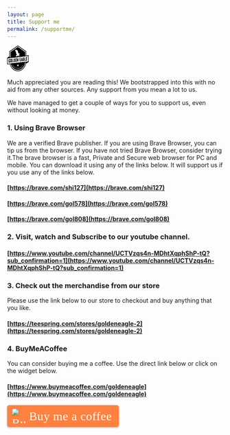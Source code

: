```yaml
---
layout: page
title: Support me
permalink: /supportme/
---
```


<img src="/images/logo.jpg" alt="the golden eagle" width="50" height="60">

Much appreciated you are reading this!
We bootstrapped into this with no aid from any other sources. Any support from you mean a lot to us.

We have managed to get a couple of ways for you to support us, even without looking at money.

### 1. Using Brave Browser

We are a verified Brave publisher. If you are using Brave Browser, you can tip us from the browser.
If you have not tried Brave Browser, consider trying it.The brave browser is a fast, Private and Secure web browser for PC and mobile.
You can download it using any of the links below. It will support us if you use any of the links below.

#### [https://brave.com/shi127](https://brave.com/shi127)
#### [https://brave.com/gol578](https://brave.com/gol578)
#### [https://brave.com/gol808](https://brave.com/gol808)

### 2. Visit, watch and Subscribe to our youtube channel.
#### [https://www.youtube.com/channel/UCTVzqs4n-MDhtXqphShP-tQ?sub_confirmation=1](https://www.youtube.com/channel/UCTVzqs4n-MDhtXqphShP-tQ?sub_confirmation=1)

### 3. Check out the merchandise from our store
Please use the link below to our store to checkout and buy anything that you like.
#### [https://teespring.com/stores/goldeneagle-2](https://teespring.com/stores/goldeneagle-2)

### 4. BuyMeACoffee
You can consider buying me a coffee. Use the direct link below or click on the widget below.
#### [https://www.buymeacoffee.com/goldeneagle](https://www.buymeacoffee.com/goldeneagle)

<style>.bmc-button img{height: 34px !important;width: 35px !important;margin-bottom: 1px !important;box-shadow: none !important;border: none !important;vertical-align: middle !important;}.bmc-button{padding: 7px 15px 7px 10px !important;line-height: 35px !important;height:51px !important;text-decoration: none !important;display:inline-flex !important;color:#FFFFFF !important;background-color:#FF813F !important;border-radius: 5px !important;border: 1px solid transparent !important;padding: 7px 15px 7px 10px !important;font-size: 28px !important;letter-spacing:0.6px !important;box-shadow: 0px 1px 2px rgba(190, 190, 190, 0.5) !important;-webkit-box-shadow: 0px 1px 2px 2px rgba(190, 190, 190, 0.5) !important;margin: 0 auto !important;font-family:'Cookie', cursive !important;-webkit-box-sizing: border-box !important;box-sizing: border-box !important;}.bmc-button:hover, .bmc-button:active, .bmc-button:focus {-webkit-box-shadow: 0px 1px 2px 2px rgba(190, 190, 190, 0.5) !important;text-decoration: none !important;box-shadow: 0px 1px 2px 2px rgba(190, 190, 190, 0.5) !important;opacity: 0.85 !important;color:#FFFFFF !important;}</style><link href="https://fonts.googleapis.com/css?family=Cookie" rel="stylesheet"><a class="bmc-button" target="_blank" href="https://www.buymeacoffee.com/goldeneagle"><img src="https://cdn.buymeacoffee.com/buttons/bmc-new-btn-logo.svg" alt="Buy me a coffee"><span style="margin-left:5px;font-size:28px !important;">Buy me a coffee</span></a>


